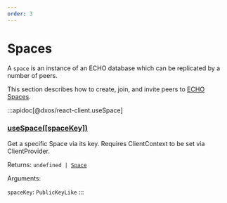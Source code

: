 ```yaml
---
order: 3
---
```

# Spaces

A `space` is an instance of an ECHO database which can be replicated by a number of peers. 

This section describes how to create, join, and invite peers to [ECHO Spaces](../platform/#spaces).

:::apidoc[@dxos/react-client.useSpace]

### [useSpace(\[spaceKey\])](https://github.com/dxos/dxos/blob/main/packages/sdk/react-client/src/echo/useSpaces.ts#L16)

Get a specific Space via its key.
Requires ClientContext to be set via ClientProvider.

Returns: <code>undefined | [Space](/api/@dxos/react-client/interfaces/Space)</code>

Arguments:

`spaceKey`: <code>PublicKeyLike</code>
:::
